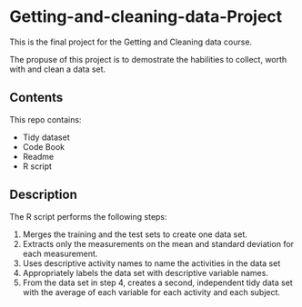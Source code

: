 # Getting-and-cleaning-data-Project

This is the final project for the Getting and Cleaning data course.

The propuse of this project is to demostrate the habilities to collect, worth with and clean a data set.

## Contents
This repo contains:
* Tidy dataset
* Code Book
* Readme
* R script

## Description
The R script performs the following steps:
1. Merges the training and the test sets to create one data set.
2. Extracts only the measurements on the mean and standard deviation for each measurement. 
3. Uses descriptive activity names to name the activities in the data set
4. Appropriately labels the data set with descriptive variable names.
5. From the data set in step 4, creates a second, independent tidy data set with the average of each variable for each activity and each subject.
